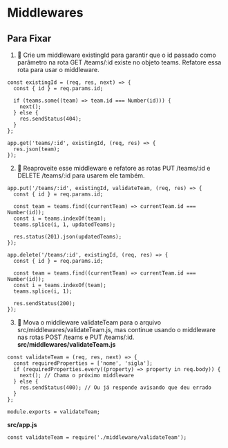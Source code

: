 # Middlewares
## Para Fixar

1. 🚀 Crie um middleware existingId para garantir que o id passado como parâmetro na rota GET /teams/:id existe no objeto teams. Refatore essa rota para usar o middleware.
```
const existingId = (req, res, next) => {
  const { id } = req.params.id;

  if (teams.some((team) => team.id === Number(id))) { 
    next();
  } else {
    res.sendStatus(404);
  }
};

app.get('teams/:id', existingId, (req, res) => {
  res.json(team);
});
```

2. 🚀 Reaproveite esse middleware e refatore as rotas PUT /teams/:id e DELETE /teams/:id para usarem ele também.
```
app.put('/teams/:id', existingId, validateTeam, (req, res) => {
  const { id } = req.params.id;

  const team = teams.find((currentTeam) => currentTeam.id === Number(id));
  const i = teams.indexOf(team);
  teams.splice(i, 1, updatedTeams);

  res.status(201).json(updatedTeams);
});

app.delete('/teams/:id', existingId, (req, res) => {
  const { id } = req.params.id;

  const team = teams.find((currentTeam) => currentTeam.id === Number(id));
  const i = teams.indexOf(team);
  teams.splice(i, 1);

  res.sendStatus(200);
});
```

3. 🚀 Mova o middleware validateTeam para o arquivo src/middlewares/validateTeam.js, mas continue usando o middleware nas rotas POST /teams e PUT /teams/:id.
__src/middlewares/validateTeam.js__
```
const validateTeam = (req, res, next) => {
  const requiredProperties = ['nome', 'sigla'];
  if (requiredProperties.every((property) => property in req.body)) {
    next(); // Chama o próximo middleware
  } else {
    res.sendStatus(400); // Ou já responde avisando que deu errado
  }
};

module.exports = validateTeam;
```

__src/app.js__
```
const validateTeam = require('./middleware/validateTeam');
```
